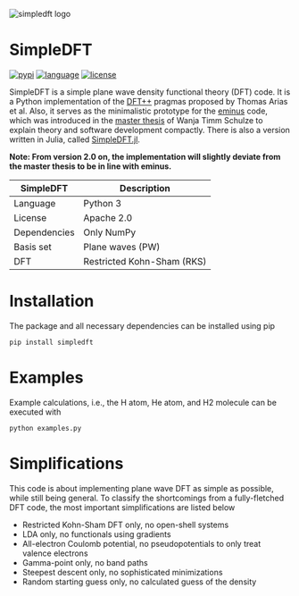 ![simpledft logo](https://gitlab.com/wangenau/simpledft/-/raw/main/logo/simpledft_logo.png)

# SimpleDFT
[![pypi](https://img.shields.io/pypi/v/simpledft?color=b5123e)](https://pypi.org/project/simpledft)
[![language](https://img.shields.io/badge/language-Python3-green)](https://www.python.org)
[![license](https://img.shields.io/badge/license-APACHE2-lightgrey)](https://gitlab.com/wangenau/simpledft/-/blob/main/LICENSE)

SimpleDFT is a simple plane wave density functional theory (DFT) code.
It is a Python implementation of the [DFT++](https://arxiv.org/abs/cond-mat/9909130) pragmas proposed by Thomas Arias et al.
Also, it serves as the minimalistic prototype for the [eminus](https://gitlab.com/wangenau/eminus) code,
which was introduced in the [master thesis](https://www.researchgate.net/publication/356537762_Domain-averaged_Fermi_holes_A_self-interaction_correction_perspective) of Wanja Timm Schulze to explain theory and software development compactly.
There is also a version written in Julia, called [SimpleDFT.jl](https://gitlab.com/wangenau/simpledft.jl).

**Note: From version 2.0 on, the implementation will slightly deviate from the master thesis to be in line with eminus.**

| SimpleDFT | Description |
| --------- | ----------- |
| Language | Python 3 |
| License | Apache 2.0 |
| Dependencies | Only NumPy |
| Basis set| Plane waves (PW) |
| DFT | Restricted Kohn-Sham (RKS) |

# Installation
The package and all necessary dependencies can be installed using pip

```terminal
pip install simpledft
```

# Examples
Example calculations, i.e., the H atom, He atom, and H2 molecule can be executed with

```terminal
python examples.py
```

# Simplifications
This code is about implementing plane wave DFT as simple as possible, while still being general.
To classify the shortcomings from a fully-fletched DFT code, the most important simplifications are listed below
* Restricted Kohn-Sham DFT only, no open-shell systems
* LDA only, no functionals using gradients
* All-electron Coulomb potential, no pseudopotentials to only treat valence electrons
* Gamma-point only, no band paths
* Steepest descent only, no sophisticated minimizations
* Random starting guess only, no calculated guess of the density
